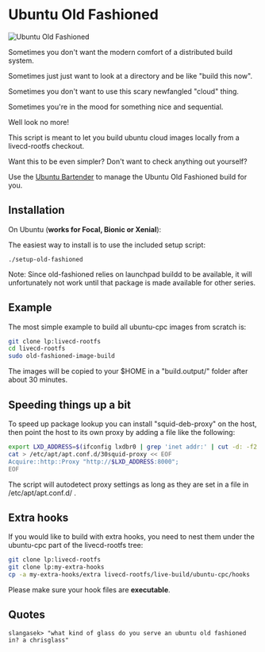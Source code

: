 # Ubuntu Old Fashioned
![Ubuntu Old Fashioned](ubuntu-old-fashioned.png)

Sometimes you don't want the modern comfort of a distributed build system.

Sometimes just just want to look at a directory and be like "build this now".

Sometimes you don't want to use this scary newfangled "cloud" thing.

Sometimes you're in the mood for something nice and sequential.

Well look no more!

This script is meant to let you build ubuntu cloud images locally from a
livecd-rootfs checkout.

Want this to be even simpler? Don't want to check anything out yourself?

Use the [Ubuntu Bartender](scripts/ubuntu-bartender/ubuntu-bartender) to
manage the Ubuntu Old Fashioned build for you.

## Installation

On Ubuntu (**works for Focal, Bionic or Xenial**):

The easiest way to install is to use the included setup script:

`./setup-old-fashioned`

Note: Since old-fashioned relies on launchpad buildd to be available, it will
unfortunately not work until that package is made available for other series.

## Example

The most simple example to build all ubuntu-cpc images from scratch is:

```bash
git clone lp:livecd-rootfs
cd livecd-rootfs
sudo old-fashioned-image-build
```

The images will be copied to your $HOME in a "build.output/" folder after about
30 minutes.

## Speeding things up a bit

To speed up package lookup you can install "squid-deb-proxy" on the host, then
point the host to its own proxy by adding a file like the following:

```bash
export LXD_ADDRESS=$(ifconfig lxdbr0 | grep 'inet addr:' | cut -d: -f2 | awk '{ print $1}')
cat > /etc/apt/apt.conf.d/30squid-proxy << EOF
Acquire::http::Proxy "http://$LXD_ADDRESS:8000";
EOF
```

The script will autodetect proxy settings as long as they are set in a file in
/etc/apt/apt.conf.d/ .

## Extra hooks

If you would like to build with extra hooks, you need to nest them under the
ubuntu-cpc part of the livecd-rootfs tree:

```bash
git clone lp:livecd-rootfs
git clone lp:my-extra-hooks
cp -a my-extra-hooks/extra livecd-rootfs/live-build/ubuntu-cpc/hooks
```

Please make sure your hook files are **executable**.

## Quotes

```
slangasek> "what kind of glass do you serve an ubuntu old fashioned in? a chrisglass"
```
